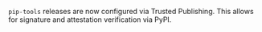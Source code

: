`pip-tools` releases are now configured via Trusted Publishing.
This allows for signature and attestation verification via PyPI.
